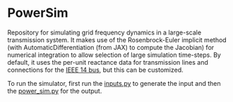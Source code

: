 # PowerSim
Repository for simulating grid frequency dynamics in a large-scale transmission system. It makes use of the Rosenbrock-Euler implicit method (with AutomaticDifferentiation (from JAX) to compute the Jacobian) for numerical integration to allow selection of large simulation time-steps. By default, it uses the per-unit reactance data for transmission lines and connections for the [IEEE 14 bus](https://github.com/ITI/models/tree/master/electric-grid/physical/reference/ieee-14bus), but this can be customized.

To run the simulator, first run the [inputs.py](inputs.py) to generate the input and then the [power_sim.py](power_simm.py) for the output.

